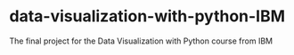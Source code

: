 # data-visualization-with-python-IBM
The final project for the Data Visualization with Python course from IBM
